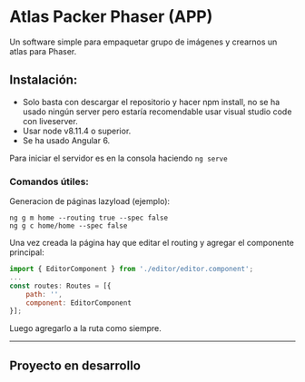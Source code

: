 # Atlas Packer Phaser (APP)
Un software simple para empaquetar grupo de imágenes y crearnos un atlas para Phaser.

## Instalación: 
- Solo basta con descargar el repositorio y hacer npm install, no se ha usado ningún server pero estaría recomendable usar visual studio code con liveserver.
- Usar node v8.11.4 o superior.
- Se ha usado Angular 6.

Para iniciar el servidor es en la consola haciendo 
```ng serve```

### Comandos útiles: 
Generacion de páginas lazyload (ejemplo): 
```
ng g m home --routing true --spec false
ng g c home/home --spec false
```

Una vez creada la página hay que editar el routing y agregar el componente principal: 
```javascript
import { EditorComponent } from './editor/editor.component';
...
const routes: Routes = [{
    path: '',
    component: EditorComponent
}];

```
Luego agregarlo a la ruta como siempre.

---

## Proyecto en desarrollo
